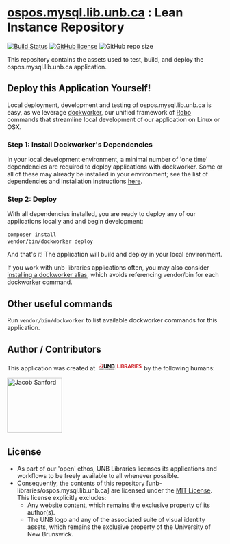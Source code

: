 # [ospos.mysql.lib.unb.ca](https://ospos.mysql.lib.unb.ca/) : Lean Instance Repository
[![Build Status](https://github.com/unb-libraries/ospos.mysql.lib.unb.ca/actions/workflows/test-suite.yaml/badge.svg?branch=prod)](https://github.com/unb-libraries/ospos.mysql.lib.unb.ca/actions/workflows/test-suite.yaml)
[![GitHub license](https://img.shields.io/github/license/unb-libraries/ospos.mysql.lib.unb.ca)](https://github.com/unb-libraries/ospos.mysql.lib.unb.ca/blob/prod/LICENSE)
![GitHub repo size](https://img.shields.io/github/repo-size/unb-libraries/ospos.mysql.lib.unb.ca?label=lean%20repo%20size)

This repository contains the assets used to test, build, and deploy the ospos.mysql.lib.unb.ca application.

## Deploy this Application Yourself!
Local deployment, development and testing of ospos.mysql.lib.unb.ca is easy, as we leverage [dockworker](https://github.com/unb-libraries/dockworker), our unified framework of [Robo](https://robo.li/) commands that streamline local development of our application on Linux or OSX.

### Step 1: Install Dockworker's Dependencies
In your local development environment, a minimal number of 'one time' dependencies are required to deploy applications with dockworker. Some or all of these may already be installed in your environment; see the list of dependencies and installation instructions [here](https://github.com/unb-libraries/dockworker/blob/4.x/docs/prerequisites.md).

### Step 2: Deploy
With all dependencies installed, you are ready to deploy any of our applications locally and and begin development:

```
composer install
vendor/bin/dockworker deploy
```

And that's it! The application will build and deploy in your local environment.

If you work with unb-libraries applications often, you may also consider [installing a dockworker alias](https://gist.github.com/JacobSanford/1448fece856be371060d0f16ccb1b194), which avoids referencing vendor/bin for each dockworker command.

## Other useful commands
Run ```vendor/bin/dockworker``` to list available dockworker commands for this application.

## Author / Contributors
This application was created at [![UNB Libraries](https://github.com/unb-libraries/assets/raw/master/unblibbadge.png "UNB Libraries")](https://lib.unb.ca) by the following humans:

<a href="https://github.com/JacobSanford"><img src="https://avatars.githubusercontent.com/u/244894?v=3" title="Jacob Sanford" width="128" height="128"></a>

## License
- As part of our 'open' ethos, UNB Libraries licenses its applications and workflows to be freely available to all whenever possible.
- Consequently, the contents of this repository [unb-libraries/ospos.mysql.lib.unb.ca] are licensed under the [MIT License](http://opensource.org/licenses/mit-license.html). This license explicitly excludes:
   - Any website content, which remains the exclusive property of its author(s).
   - The UNB logo and any of the associated suite of visual identity assets, which remains the exclusive property of the University of New Brunswick.
